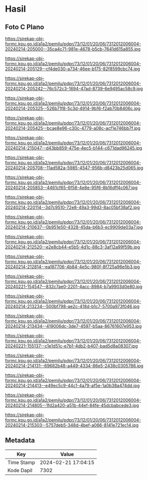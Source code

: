 # Hasil

## Foto C Plano

https://sirekap-obj-formc.kpu.go.id/a1a2/pemilu/pdpr/73/12/01/20/06/7312012006004-20240214-205000--35ca4c71-981e-4678-b5cb-7641d615a855.jpg

https://sirekap-obj-formc.kpu.go.id/a1a2/pemilu/pdpr/73/12/01/20/06/7312012006004-20240214-205129--cf4de030-a734-46ee-b175-82f8599cbc74.jpg

https://sirekap-obj-formc.kpu.go.id/a1a2/pemilu/pdpr/73/12/01/20/06/7312012006004-20240214-205242--76c572c3-1694-47ad-8739-6e9495ac58c9.jpg

https://sirekap-obj-formc.kpu.go.id/a1a2/pemilu/pdpr/73/12/01/20/06/7312012006004-20240214-205325--526b71f8-5c3d-4914-9b16-f2ab70b8406c.jpg

https://sirekap-obj-formc.kpu.go.id/a1a2/pemilu/pdpr/73/12/01/20/06/7312012006004-20240214-205425--bcae8e96-c30c-4779-a08c-acf1e746bb7f.jpg

https://sirekap-obj-formc.kpu.go.id/a1a2/pemilu/pdpr/73/12/01/20/06/7312012006004-20240214-215047--d43bb859-475e-4ec5-b144-c671dad96245.jpg

https://sirekap-obj-formc.kpu.go.id/a1a2/pemilu/pdpr/73/12/01/20/06/7312012006004-20240214-205708--11ad582a-5985-4547-956b-d8423b25d065.jpg

https://sirekap-obj-formc.kpu.go.id/a1a2/pemilu/pdpr/73/12/01/20/06/7312012006004-20240214-205853--4461cf65-6f58-4e8e-95f6-8b16dff4c067.jpg

https://sirekap-obj-formc.kpu.go.id/a1a2/pemilu/pdpr/73/12/01/20/06/7312012006004-20240214-220114--3d7c9510-72e8-49a3-99d3-8ac05bf38af2.jpg

https://sirekap-obj-formc.kpu.go.id/a1a2/pemilu/pdpr/73/12/01/20/06/7312012006004-20240214-210637--0b951e50-4328-45da-b6b3-ec9909de03a7.jpg

https://sirekap-obj-formc.kpu.go.id/a1a2/pemilu/pdpr/73/12/01/20/06/7312012006004-20240214-212520--e2e8cb44-e5b5-4d1c-88c3-3af12a99f59b.jpg

https://sirekap-obj-formc.kpu.go.id/a1a2/pemilu/pdpr/73/12/01/20/06/7312012006004-20240214-212814--ea187706-4b84-4e5c-980f-8f725a96e5b3.jpg

https://sirekap-obj-formc.kpu.go.id/a1a2/pemilu/pdpr/73/12/01/20/06/7312012006004-20240221-154547--832c7ae0-2201-4acc-8984-b7a9903d0e80.jpg

https://sirekap-obj-formc.kpu.go.id/a1a2/pemilu/pdpr/73/12/01/20/06/7312012006004-20240214-213234--500bf798-ae2c-418d-b1c7-5700a973f046.jpg

https://sirekap-obj-formc.kpu.go.id/a1a2/pemilu/pdpr/73/12/01/20/06/7312012006004-20240214-213434--419006dc-3de7-4597-b5aa-86761607e953.jpg

https://sirekap-obj-formc.kpu.go.id/a1a2/pemilu/pdpr/73/12/01/20/06/7312012006004-20240221-155137--c1e1d51c-e7b1-4db2-b407-bad5d8a08307.jpg

https://sirekap-obj-formc.kpu.go.id/a1a2/pemilu/pdpr/73/12/01/20/06/7312012006004-20240214-214131--69682b48-a449-4334-86e5-2438c0305786.jpg

https://sirekap-obj-formc.kpu.go.id/a1a2/pemilu/pdpr/73/12/01/20/06/7312012006004-20240214-214413--e49ec5c9-44c1-4a79-af5e-1a0b38a474dd.jpg

https://sirekap-obj-formc.kpu.go.id/a1a2/pemilu/pdpr/73/12/01/20/06/7312012006004-20240214-214805--1fd2a420-a51b-44ef-84fe-45dcbabcede3.jpg

https://sirekap-obj-formc.kpu.go.id/a1a2/pemilu/pdpr/73/12/01/20/06/7312012006004-20240214-215303--5757deb5-348d-4bef-a066-8141e721ec14.jpg


## Metadata

| Key        | Value               |
| ---------- | ------------------- |
| Time Stamp | 2024-02-21 17:04:15 |
| Kode Dapil | 7302                |




